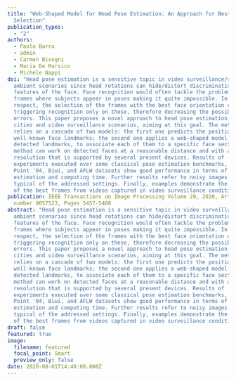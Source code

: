 ```yaml
---
title: "Web-Shaped Model for Head Pose Estimation: An Approach for Best Exemplar
  Selection"
publication_types:
  - "2"
authors:
  - Paola Barra
  - admin
  - Carmen Bisogni
  - Maria De Marsico
  - Michele Nappi
doi: "Head pose estimation is a sensitive topic in video surveillance/smart
  ambient scenarios since head rotations can hide/distort discriminative
  features of the face. Face recognition would often tackle the problem of video
  frames where subjects appear in poses making it quite impossible. In this
  respect, the selection of the frames with the best face orientation can allow
  triggering recognition only on these, therefore decreasing the possibility of
  errors. This paper proposes a novel approach to head pose estimation for smart
  cities and video surveillance scenarios, aiming at this goal. The method
  relies on a cascade of two models: the first one predicts the positions of 68
  well-known face landmarks; the second one applies a web-shaped model over the
  detected landmarks, to associate each of them to a specific face sector. The
  method can work on detected faces at a reasonable distance and with a
  resolution that is supported by several present devices. Results of
  experiments executed over some classical pose estimation benchmarks, namely
  Point '04, Biwi, and AFLW datasets show good performance in terms of both pose
  estimation and computing time. Further results refer to noisy images that are
  typical of the addressed settings. Finally, examples demonstrate the selection
  of the best frames from videos captured in video surveillance conditions."
publication: IEEE Transactions on Image Processing Volume 29, 2020, Article
  number 9057523, Pages 5457-5468
abstract: "Head pose estimation is a sensitive topic in video surveillance/smart
  ambient scenarios since head rotations can hide/distort discriminative
  features of the face. Face recognition would often tackle the problem of video
  frames where subjects appear in poses making it quite impossible. In this
  respect, the selection of the frames with the best face orientation can allow
  triggering recognition only on these, therefore decreasing the possibility of
  errors. This paper proposes a novel approach to head pose estimation for smart
  cities and video surveillance scenarios, aiming at this goal. The method
  relies on a cascade of two models: the first one predicts the positions of 68
  well-known face landmarks; the second one applies a web-shaped model over the
  detected landmarks, to associate each of them to a specific face sector. The
  method can work on detected faces at a reasonable distance and with a
  resolution that is supported by several present devices. Results of
  experiments executed over some classical pose estimation benchmarks, namely
  Point '04, Biwi, and AFLW datasets show good performance in terms of both pose
  estimation and computing time. Further results refer to noisy images that are
  typical of the addressed settings. Finally, examples demonstrate the selection
  of the best frames from videos captured in video surveillance conditions. "
draft: false
featured: true
image:
  filename: featured
  focal_point: Smart
  preview_only: false
date: 2020-08-01T14:40:00.000Z
---
```

